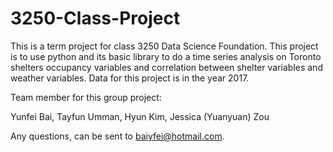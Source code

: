 # 3250-Class-Project
This is a term project for class 3250 Data Science Foundation.
This project is to use python and its basic library to do a time series analysis on Toronto shelters occupancy variables and correlation between shelter variables and weather variables. Data for this project is in the year 2017.

Team member for this group project:

Yunfei Bai, 
Tayfun Umman,
Hyun Kim,
Jessica (Yuanyuan) Zou

Any questions, can be sent to baiyfei@hotmail.com.
